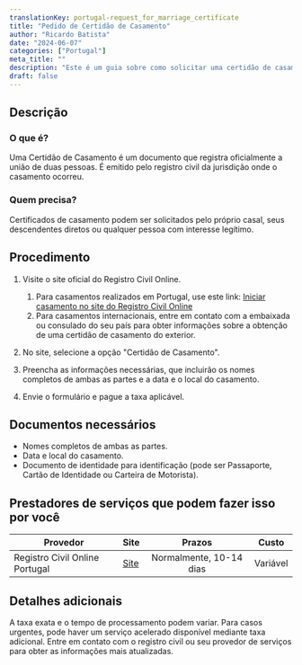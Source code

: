 ```yaml
---
translationKey: portugal-request_for_marriage_certificate
title: "Pedido de Certidão de Casamento"
author: "Ricardo Batista"
date: "2024-06-07"
categories: ["Portugal"]
meta_title: ""
description: "Este é um guia sobre como solicitar uma certidão de casamento em Portugal."
draft: false
---
```


## Descrição
### O que é?
Uma Certidão de Casamento é um documento que registra oficialmente a união de duas pessoas. É emitido pelo registro civil da jurisdição onde o casamento ocorreu.

### Quem precisa?
Certificados de casamento podem ser solicitados pelo próprio casal, seus descendentes diretos ou qualquer pessoa com interesse legítimo.

## Procedimento
1. Visite o site oficial do Registro Civil Online.
   1. Para casamentos realizados em Portugal, use este link: [Iniciar casamento no site do Registro Civil Online](https://www.registro-civil.pt/)
   2. Para casamentos internacionais, entre em contato com a embaixada ou consulado do seu país para obter informações sobre a obtenção de uma certidão de casamento do exterior.

2. No site, selecione a opção "Certidão de Casamento".

3. Preencha as informações necessárias, que incluirão os nomes completos de ambas as partes e a data e o local do casamento.

4. Envie o formulário e pague a taxa aplicável.

## Documentos necessários
- Nomes completos de ambas as partes.
- Data e local do casamento.
- Documento de identidade para identificação (pode ser Passaporte, Cartão de Identidade ou Carteira de Motorista).

## Prestadores de serviços que podem fazer isso por você

| Provedor        |     Site     |     Prazos    |       Custo      |
| --------------- | --------------- |  :-------------: | :-------------: |
| Registro Civil Online Portugal |  [Site](https://www.registro-civil.pt/) |      Normalmente, 10-14 dias  |        Variável       |

## Detalhes adicionais
A taxa exata e o tempo de processamento podem variar. Para casos urgentes, pode haver um serviço acelerado disponível mediante taxa adicional. Entre em contato com o registro civil ou seu provedor de serviços para obter as informações mais atualizadas.